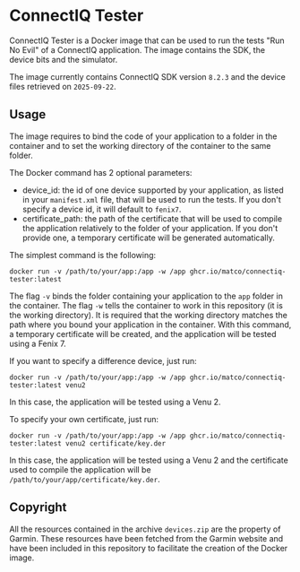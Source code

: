 # ConnectIQ Tester

ConnectIQ Tester is a Docker image that can be used to run the tests "Run No Evil" of a ConnectIQ application. The image contains the SDK, the device bits and the simulator.

The image currently contains ConnectIQ SDK version `8.2.3` and the device files retrieved on `2025-09-22`.

## Usage

The image requires to bind the code of your application to a folder in the container and to set the working directory of the container to the same folder.

The Docker command has 2 optional parameters:
* device_id: the id of one device supported by your application, as listed in your `manifest.xml` file, that will be used to run the tests. If you don't specify a device id, it will default to `fenix7`.
* certificate_path: the path of the certificate that will be used to compile the application relatively to the folder of your application. If you don't provide one, a temporary certificate will be generated automatically.


The simplest command is the following:
```
docker run -v /path/to/your/app:/app -w /app ghcr.io/matco/connectiq-tester:latest
```
The flag `-v` binds the folder containing your application to the `app` folder in the container. The flag `-w` tells the container to work in this repository (it is the working directory). It is required that the working directory matches the path where you bound your application in the container. With this command, a temporary certificate will be created, and the application will be tested using a Fenix 7.


If you want to specify a difference device, just run:
```
docker run -v /path/to/your/app:/app -w /app ghcr.io/matco/connectiq-tester:latest venu2
```
In this case, the application will be tested using a Venu 2.

To specify your own certificate, just run:
```
docker run -v /path/to/your/app:/app -w /app ghcr.io/matco/connectiq-tester:latest venu2 certificate/key.der
```
In this case, the application will be tested using a Venu 2 and the certificate used to compile the application will be `/path/to/your/app/certificate/key.der`.

## Copyright

All the resources contained in the archive `devices.zip` are the property of Garmin. These resources have been fetched from the Garmin website and have been included in this repository to facilitate the creation of the Docker image.
